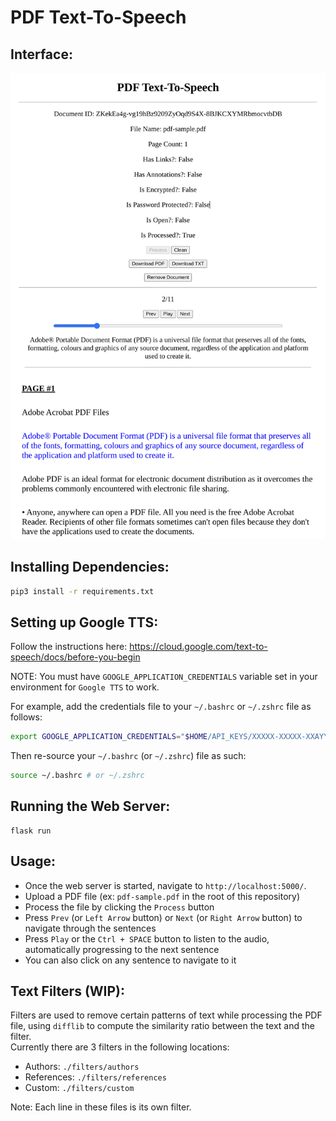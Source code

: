 # PDF Text-To-Speech

## Interface:

![img.png](img.png)

## Installing Dependencies:
```bash
pip3 install -r requirements.txt
```

## Setting up Google TTS:

Follow the instructions here: https://cloud.google.com/text-to-speech/docs/before-you-begin   

NOTE: You must have `GOOGLE_APPLICATION_CREDENTIALS` variable set in your environment for `Google TTS` to work.

For example, add the credentials file to your `~/.bashrc` or `~/.zshrc` file as follows:

```bash
export GOOGLE_APPLICATION_CREDENTIALS="$HOME/API_KEYS/XXXXX-XXXXX-XXAYYBZZCABC.json"
```

Then re-source your `~/.bashrc` (or `~/.zshrc`) file as such:

```bash
source ~/.bashrc # or ~/.zshrc
```

## Running the Web Server:

```
flask run
```

## Usage:

- Once the web server is started, navigate to `http://localhost:5000/`.
- Upload a PDF file (ex: `pdf-sample.pdf` in the root of this repository)
- Process the file by clicking the `Process` button
- Press `Prev` (or `Left Arrow` button) or `Next` (or `Right Arrow` button) to navigate through the sentences
- Press `Play` or the `Ctrl + SPACE` button to listen to the audio, automatically progressing to the next sentence
- You can also click on any sentence to navigate to it
  
## Text Filters (WIP):

Filters are used to remove certain patterns of text while processing the PDF file, using `difflib` to compute the similarity ratio between the text and the filter.  
Currently there are 3 filters in the following locations:
- Authors: `./filters/authors`
- References: `./filters/references`
- Custom: `./filters/custom`

Note: Each line in these files is its own filter.
